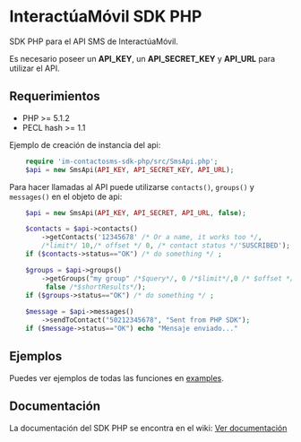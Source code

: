 # InteractúaMóvil SDK PHP

SDK PHP para el API SMS de InteractúaMóvil.

Es necesario poseer un **API_KEY**, un **API_SECRET_KEY** y **API_URL**
para utilizar el API.

## Requerimientos
* PHP >= 5.1.2
* PECL hash >= 1.1

Ejemplo de creación de instancia del api:
    
```php
    require 'im-contactosms-sdk-php/src/SmsApi.php';
    $api = new SmsApi(API_KEY, API_SECRET_KEY, API_URL);
```

Para hacer llamadas al API puede utilizarse `contacts()`, `groups()` y `messages()`  en el objeto de api:

```php
    $api = new SmsApi(API_KEY, API_SECRET, API_URL, false); 

    $contacts = $api->contacts()
        ->getContacts('12345678' /* Or a name, it works too */,
        /*limit*/ 10,/* offset */ 0, /* contact status */'SUSCRIBED');
    if ($contacts->status=="OK") /* do something */ ;

    $groups = $api->groups()
        ->getGroups("my group" /*$query*/, 0 /*$limit*/,0 /* $offset */,
         false /*$shortResults*/);
    if ($groups->status=="OK") /* do something */ ;
    
    $message = $api->messages()
        ->sendToContact("50212345678", "Sent from PHP SDK");
    if ($message->status=="OK") echo "Mensaje enviado..."

```

## Ejemplos

Puedes ver ejemplos de todas las funciones en [examples](https://github.com/interactuamovil/im-contactosms-sdk-php/tree/master/examples).


## Documentación

La documentación del SDK PHP se encontra en el wiki: [Ver documentación](https://github.com/interactuamovil/im-contactosms-sdk-php/wiki)